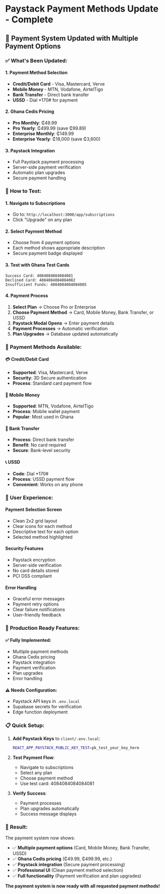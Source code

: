 # Paystack Payment Methods Update - Complete

## 🎯 **Payment System Updated with Multiple Payment Options**

### ✅ **What's Been Updated:**

#### **1. Payment Method Selection**
- **Credit/Debit Card** - Visa, Mastercard, Verve
- **Mobile Money** - MTN, Vodafone, AirtelTigo  
- **Bank Transfer** - Direct bank transfer
- **USSD** - Dial *170# for payment

#### **2. Ghana Cedis Pricing**
- **Pro Monthly**: ₵49.99
- **Pro Yearly**: ₵499.99 (save ₵99.89)
- **Enterprise Monthly**: ₵149.99
- **Enterprise Yearly**: ₵18,000 (save ₵3,600)

#### **3. Paystack Integration**
- Full Paystack payment processing
- Server-side payment verification
- Automatic plan upgrades
- Secure payment handling

### 🧪 **How to Test:**

#### **1. Navigate to Subscriptions**
- Go to: `http://localhost:3000/app/subscriptions`
- Click "Upgrade" on any plan

#### **2. Select Payment Method**
- Choose from 4 payment options
- Each method shows appropriate description
- Secure payment badge displayed

#### **3. Test with Ghana Test Cards**
```
Success Card: 4084084084084081
Declined Card: 4084084084084082
Insufficient Funds: 4084084084084085
```

#### **4. Payment Process**
1. **Select Plan** → Choose Pro or Enterprise
2. **Choose Payment Method** → Card, Mobile Money, Bank Transfer, or USSD
3. **Paystack Modal Opens** → Enter payment details
4. **Payment Processes** → Automatic verification
5. **Plan Upgrades** → Database updated automatically

### 🔧 **Payment Methods Available:**

#### **💳 Credit/Debit Card**
- **Supported**: Visa, Mastercard, Verve
- **Security**: 3D Secure authentication
- **Process**: Standard card payment flow

#### **📱 Mobile Money**
- **Supported**: MTN, Vodafone, AirtelTigo
- **Process**: Mobile wallet payment
- **Popular**: Most used in Ghana

#### **🏦 Bank Transfer**
- **Process**: Direct bank transfer
- **Benefit**: No card required
- **Secure**: Bank-level security

#### **📞 USSD**
- **Code**: Dial *170#
- **Process**: USSD payment flow
- **Convenient**: Works on any phone

### 🎯 **User Experience:**

#### **Payment Selection Screen**
- Clean 2x2 grid layout
- Clear icons for each method
- Descriptive text for each option
- Selected method highlighted

#### **Security Features**
- Paystack encryption
- Server-side verification
- No card details stored
- PCI DSS compliant

#### **Error Handling**
- Graceful error messages
- Payment retry options
- Clear failure notifications
- User-friendly feedback

### 🚀 **Production Ready Features:**

#### **✅ Fully Implemented:**
- Multiple payment methods
- Ghana Cedis pricing
- Paystack integration
- Payment verification
- Plan upgrades
- Error handling

#### **⚠️ Needs Configuration:**
- Paystack API keys in `.env.local`
- Supabase secrets for verification
- Edge function deployment

### 📋 **Quick Setup:**

1. **Add Paystack Keys** to `client/.env.local`:
   ```bash
   REACT_APP_PAYSTACK_PUBLIC_KEY_TEST=pk_test_your_key_here
   ```

2. **Test Payment Flow**:
   - Navigate to subscriptions
   - Select any plan
   - Choose payment method
   - Use test card: 4084084084084081

3. **Verify Success**:
   - Payment processes
   - Plan upgrades automatically
   - Success message displays

### 🎉 **Result:**

The payment system now shows:
- ✅ **Multiple payment options** (Card, Mobile Money, Bank Transfer, USSD)
- ✅ **Ghana Cedis pricing** (₵49.99, ₵499.99, etc.)
- ✅ **Paystack integration** (Secure payment processing)
- ✅ **Professional UI** (Clean payment method selection)
- ✅ **Full functionality** (Payment verification and plan upgrades)

**The payment system is now ready with all requested payment methods!**
